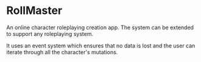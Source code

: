 # RollMaster

An online character roleplaying creation app. The system can be extended to support any roleplaying system.

It uses an event system which ensures that no data is lost and the user can iterate through all the character's mutations.
